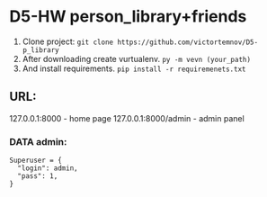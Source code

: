 # D5-HW person_library+friends

1. Clone project: `git clone https://github.com/victortemnov/D5-p_library`
2. After downloading create vurtualenv. `py -m vevn (your_path)`
3. And install requirements. `pip install -r requiremenets.txt`

## URL:

127.0.0.1:8000 - home page
127.0.0.1:8000/admin - admin panel

### DATA admin:

```
Superuser = {
  "login": admin,
  "pass": 1,
}
```

